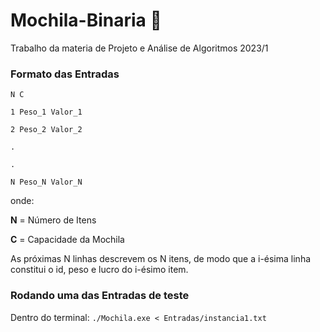 # Mochila-Binaria 🎒
Trabalho da materia de Projeto e Análise de Algoritmos 2023/1 

### Formato das Entradas

```
N C

1 Peso_1 Valor_1

2 Peso_2 Valor_2

.

.

N Peso_N Valor_N
```

onde:

**N** = Número de Itens

**C** = Capacidade da Mochila

As próximas N linhas descrevem os N itens, de modo que a i-ésima linha constitui o id, peso e lucro do i-ésimo item.

### Rodando uma das Entradas de teste
Dentro do terminal:
`./Mochila.exe < Entradas/instancia1.txt`
